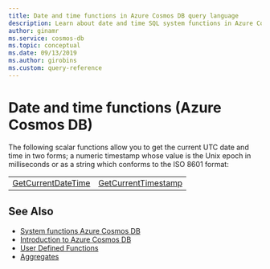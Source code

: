```yaml
---
title: Date and time functions in Azure Cosmos DB query language
description: Learn about date and time SQL system functions in Azure Cosmos DB.
author: ginamr
ms.service: cosmos-db
ms.topic: conceptual
ms.date: 09/13/2019
ms.author: girobins
ms.custom: query-reference
---
```

# Date and time functions (Azure Cosmos DB)

The following scalar functions allow you to get the current UTC date and time in two forms; a numeric timestamp whose value is the Unix epoch in milliseconds or as a string which conforms to the ISO 8601 format:

|||
|-|-|
|[GetCurrentDateTime](sql-query-getcurrentdatetime.md)|[GetCurrentTimestamp](sql-query-getcurrenttimestamp.md)||


## See Also

- [System functions Azure Cosmos DB](sql-query-system-functions.md)
- [Introduction to Azure Cosmos DB](introduction.md)
- [User Defined Functions](sql-query-udfs.md)
- [Aggregates](sql-query-aggregates.md)
